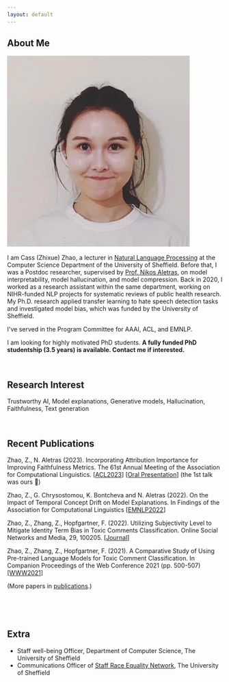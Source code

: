 ```yaml
---
layout: default
---
```


## About Me

<img class="profile-picture" src="avatar.jpg">

I am Cass (Zhixue) Zhao, a lecturer in [Natural Language Processing](https://www.sheffield.ac.uk/dcs/research/groups/natural-language-processing) at the Computer Science Department of the University of Sheffield. Before that, I was a Postdoc researcher, supervised by [Prof. Nikos Aletras](https://nikosaletras.com/), on model interpretability, model hallucination, and model compression. Back in 2020, I worked as a research assistant within the same department, working on NIHR-funded NLP projects for systematic reviews of public health research. My Ph.D. research applied transfer learning to hate speech detection tasks and investigated model bias, which was funded by the University of Sheffield.

I've served in the Program Committee for AAAI, ACL, and EMNLP.

I am looking for highly motivated PhD students. 
**A fully funded PhD studentship (3.5 years) is available. Contact me if interested.**

<font color=White>Test</font>
<font color=White>Test</font>

## Research Interest

Trustworthy AI, Model explanations, Generative models, Hallucination, Faithfulness, Text generation



<font color=White>Test</font>
<font color=White>Test</font>

## Recent Publications

Zhao, Z., N. Aletras (2023). Incorporating Attribution Importance for Improving Faithfulness Metrics. The 61st Annual Meeting of the Association for Computational Linguistics.
[[ACL2023](https://aclanthology.org/2023.acl-long.261/)]
[[Oral Presentation](https://us06web.zoom.us/rec/play/TisLvdRrfqNRYts4y0A6wJeoV2H6kL2eRywX7Jl_wGUxBVO_n_HoIfVi1lhO0OK1sUw-gDjFpHuuDz6o.-zDGXXlaq7nOwrW7?canPlayFromShare=true&from=share_recording_detail&continueMode=true&componentName=rec-play&originRequestUrl=https%3A%2F%2Fus06web.zoom.us%2Frec%2Fshare%2Fc0BepePE3QACrdQQpFnEISDmrUSvV5T7XwJcW1TN0jkGEvVMutm55KeLx9eKWXH4.R0SYaV552qVO0sfV)] (the 1st talk was ours :partying_face:)


Zhao, Z., G. Chrysostomou, K. Bontcheva and N. Aletras (2022). On the Impact of Temporal Concept Drift on Model Explanations. In Findings of the Association for Computational Linguistics [[EMNLP2022](https://aclanthology.org/2022.findings-emnlp.298/)]

Zhao, Z., Zhang, Z., Hopfgartner, F. (2022). Utilizing Subjectivity Level to Mitigate Identity Term Bias in Toxic Comments Classification. Online Social Networks and Media, 29, 100205. [[Journal](https://www.sciencedirect.com/science/article/abs/pii/S246869642200009X)]

Zhao, Z., Zhang, Z., Hopfgartner, F. (2021). A Comparative Study of Using Pre-trained Language Models for Toxic Comment Classification. In Companion Proceedings of the Web Conference 2021 (pp. 500-507) [[WWW2021](https://dl.acm.org/doi/abs/10.1145/3442442.3452313#:~:text=Our%20results%20show%20that%2C%20Out,such%20as%20CNN%20and%20BiLSTM.)]


(More papers in [publications](https://casszhao.github.io/cass/publications).)


<font color=White>Test</font>
<font color=White>Test</font>


<font color=White>Test</font>
## Extra
- Staff well-being Officer, Department of Computer Science, The University of Sheffield
- Communications Officer of [Staff Race Equality Network](https://staff.sheffield.ac.uk/staff-race-equality-network), The University of Sheffield
